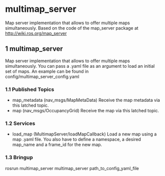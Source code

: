 # multimap_server
Map server implementation that allows to offer multiple maps simultaneously. Based on the code of the map_server package at http://wiki.ros.org/map_server

## 1 multimap_server
Map server implementation that allows to offer multiple maps simultaneously.
You can pass a .yaml file as an argument to load an initial set of maps. An example can be found in config/multimap_server_config.yaml

### 1.1 Published Topics
* map_metadata (nav_msgs/MapMetaData)
    Receive the map metadata via this latched topic.
* map (nav_msgs/OccupancyGrid)
    Receive the map via this latched topic.

### 1.2 Services
* load_map (MultimapServer/loadMapCallback)
    Load a new map using a map .yaml file. You also have to define a namespace, a desired map_name and a frame_id for the new map.

### 1.3 Bringup
rosrun multimap_server multimap_server path_to_config_yaml_file
